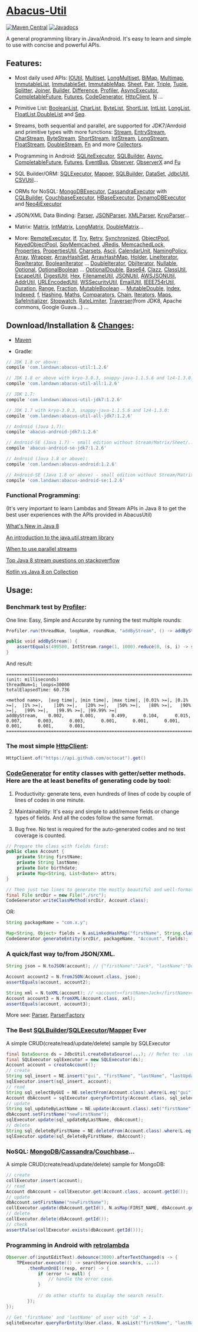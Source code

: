 # [Abacus-Util](http://www.landawn.com)

[![Maven Central](https://img.shields.io/maven-central/v/com.landawn/abacus-util.svg)](https://maven-badges.herokuapp.com/maven-central/com.landawn/abacus-util/)
[![Javadocs](https://www.javadoc.io/badge/com.landawn/abacus-util.svg)](https://www.javadoc.io/doc/com.landawn/abacus-util)

A general programming library in Java/Android. It's easy to learn and simple to use with concise and powerful APIs.

## Features:

* Most daily used APIs: [IOUtil][], [Multiset][], [LongMultiset][], [BiMap][], [Multimap][], [ImmutableList][], [ImmutableSet][], [ImmutableMap][], [Sheet][], [Pair][], [Triple][], [Tuple][], [Splitter][], [Joiner][], [Builder][], [Difference][], [Profiler][], [AsyncExecutor][], [CompletableFuture][], [Futures][], [CodeGenerator][], [HttpClient][], [N][] ...

* Primitive List: [BooleanList][], [CharList][], [ByteList][], [ShortList][], [IntList][], [LongList][], [FloatList][],[DoubleList][] and [Seq][].

* Streams, both sequential and parallel, are supported for JDK7/Anrdoid and primitive types with more functions: [Stream][], [EntryStream][], [CharStream][], [ByteStream][], [ShortStream][], [IntStream][], [LongStream][], [FloatStream][], [DoubleStream][], [Fn][] and more [Collectors][].

* Programming in Android: [SQLiteExecutor][], [SQLBuilder][], [Async][], [CompletableFuture][CompletableFuture_Android], [Futures][Futures_Android], [EventBus][], [Observer][], [ObserverX][] and [Fu][]

* SQL Builder/ORM: [SQLExecutor][], [Mapper](https://static.javadoc.io/com.landawn/abacus-util/1.2.6/com/landawn/abacus/util/SQLExecutor.Mapper.html), [SQLBuilder][], [DataSet][], [JdbcUtil][], [CSVUtil][]...

* ORMs for NoSQL: [MongoDBExecutor][], [CassandraExecutor][] with [CQLBuilder][], [CouchbaseExecutor][], [HBaseExecutor][], [DynamoDBExecutor][] and [Neo4jExecutor][]

* JSON/XML Data Binding: [Parser][], [JSONParser][], [XMLParser][], [KryoParser][]...

* Matrix: [Matrix][], [IntMatrix][], [LongMatrix][], [DoubleMatrix][]...

* More: [RemoteExecutor](https://static.javadoc.io/com.landawn/abacus-util/1.2.6/com/landawn/abacus/util/RemoteExecutor.html),
[If](https://static.javadoc.io/com.landawn/abacus-util/1.2.6/com/landawn/abacus/util/If.html),
[Try](https://static.javadoc.io/com.landawn/abacus-util/1.2.6/com/landawn/abacus/util/Try.html),
[Retry](https://static.javadoc.io/com.landawn/abacus-util/1.2.6/com/landawn/abacus/util/Retry.html),
[Synchronized](https://static.javadoc.io/com.landawn/abacus-util/1.2.6/com/landawn/abacus/util/Synchronized.html),
[ObjectPool](https://static.javadoc.io/com.landawn/abacus-util/1.2.6/com/landawn/abacus/pool/ObjectPool.html),
[KeyedObjectPool](https://static.javadoc.io/com.landawn/abacus-util/1.2.6/com/landawn/abacus/pool/KeyedObjectPool.html),
[SpyMemcached](https://static.javadoc.io/com.landawn/abacus-util/1.2.6/com/landawn/abacus/cache/SpyMemcached.html),
[JRedis](https://static.javadoc.io/com.landawn/abacus-util/1.2.6/com/landawn/abacus/cache/JRedis.html),
[MemcachedLock](https://static.javadoc.io/com.landawn/abacus-util/1.2.6/com/landawn/abacus/util/MemcachedLock.html),
[Properties](https://static.javadoc.io/com.landawn/abacus-util/1.2.6/com/landawn/abacus/util/Properties.html),
[PropertiesUtil](https://static.javadoc.io/com.landawn/abacus-util/1.2.6/com/landawn/abacus/util/PropertiesUtil.html),
[Charsets](https://static.javadoc.io/com.landawn/abacus-util/1.2.6/com/landawn/abacus/util/Charsets.html),
[Ascii](https://static.javadoc.io/com.landawn/abacus-util/1.2.6/com/landawn/abacus/util/Ascii.html),
[CalendarUnit](https://static.javadoc.io/com.landawn/abacus-util/1.2.6/com/landawn/abacus/util/CalendarUnit.html),
[NamingPolicy](https://static.javadoc.io/com.landawn/abacus-util/1.2.6/com/landawn/abacus/util/NamingPolicy.html),
[Array](https://static.javadoc.io/com.landawn/abacus-util/1.2.6/com/landawn/abacus/util/Array.html),
[Wrapper](https://static.javadoc.io/com.landawn/abacus-util/1.2.6/com/landawn/abacus/util/Wrapper.html),
[ArrayHashSet](https://static.javadoc.io/com.landawn/abacus-util/1.2.6/com/landawn/abacus/util/ArrayHashSet.html),
[ArrayHashMap](https://static.javadoc.io/com.landawn/abacus-util/1.2.6/com/landawn/abacus/util/ArrayHashMap.html),
[Holder](https://static.javadoc.io/com.landawn/abacus-util/1.2.6/com/landawn/abacus/util/Holder.html),
[LineIterator](https://static.javadoc.io/com.landawn/abacus-util/1.2.6/com/landawn/abacus/util/LineIterator.html),
[RowIterator](https://static.javadoc.io/com.landawn/abacus-util/1.2.6/com/landawn/abacus/util/RowIterator.html),
[BooleanIterator](https://static.javadoc.io/com.landawn/abacus-util/1.2.6/com/landawn/abacus/util/BooleanIterator.html)
...
[DoubleIterator](https://static.javadoc.io/com.landawn/abacus-util/1.2.6/com/landawn/abacus/util/DoubleIterator.html),
[ObjIterator](https://static.javadoc.io/com.landawn/abacus-util/1.2.6/com/landawn/abacus/util/ObjIterator.html),
[Nullable](https://static.javadoc.io/com.landawn/abacus-util/1.2.6/com/landawn/abacus/util/Nullable.html),
[Optional](https://static.javadoc.io/com.landawn/abacus-util/1.2.6/com/landawn/abacus/util/Optional.html),
[OptionalBoolean](https://static.javadoc.io/com.landawn/abacus-util/1.2.6/com/landawn/abacus/util/OptionalBoolean.html)
...
[OptionalDouble](https://static.javadoc.io/com.landawn/abacus-util/1.2.6/com/landawn/abacus/util/OptionalDouble.html),
[Base64](https://static.javadoc.io/com.landawn/abacus-util/1.2.6/com/landawn/abacus/util/Base64.html),
[Clazz](https://static.javadoc.io/com.landawn/abacus-util/1.2.6/com/landawn/abacus/util/Clazz.html),
[ClassUtil](https://static.javadoc.io/com.landawn/abacus-util/1.2.6/com/landawn/abacus/util/ClassUtil.html),
[EscapeUtil](https://static.javadoc.io/com.landawn/abacus-util/1.2.6/com/landawn/abacus/util/EscapeUtil.html),
[DigestUtil](https://static.javadoc.io/com.landawn/abacus-util/1.2.6/com/landawn/abacus/util/DigestUtil.html),
[Hex](https://static.javadoc.io/com.landawn/abacus-util/1.2.6/com/landawn/abacus/util/Hex.html),
[FilenameUtil](https://static.javadoc.io/com.landawn/abacus-util/1.2.6/com/landawn/abacus/util/FilenameUtil.html),
[JSONUtil](https://static.javadoc.io/com.landawn/abacus-util/1.2.6/com/landawn/abacus/util/JSONUtil.html),
[AWSJSONUtil](https://static.javadoc.io/com.landawn/abacus-util/1.2.6/com/landawn/abacus/util/AWSJSONUtil.html),
[AddrUtil](https://static.javadoc.io/com.landawn/abacus-util/1.2.6/com/landawn/abacus/util/AddrUtil.html),
[URLEncodedUtil](https://static.javadoc.io/com.landawn/abacus-util/1.2.6/com/landawn/abacus/util/URLEncodedUtil.html),
[WSSecurityUtil](https://static.javadoc.io/com.landawn/abacus-util/1.2.6/com/landawn/abacus/util/WSSecurityUtil.html),
[EmailUtil](https://static.javadoc.io/com.landawn/abacus-util/1.2.6/com/landawn/abacus/util/EmailUtil.html),
[IEEE754rUtil](https://static.javadoc.io/com.landawn/abacus-util/1.2.6/com/landawn/abacus/util/IEEE754rUtil.html),
[Duration](https://static.javadoc.io/com.landawn/abacus-util/1.2.6/com/landawn/abacus/util/Duration.html),
[Range](https://static.javadoc.io/com.landawn/abacus-util/1.2.6/com/landawn/abacus/util/Range.html),
[Fraction](https://static.javadoc.io/com.landawn/abacus-util/1.2.6/com/landawn/abacus/util/Fraction.html),
[MutableBoolean](https://static.javadoc.io/com.landawn/abacus-util/1.2.6/com/landawn/abacus/util/MutableBoolean.html)
...
[MutableDouble](https://static.javadoc.io/com.landawn/abacus-util/1.2.6/com/landawn/abacus/util/MutableDouble.html),
[Index](https://static.javadoc.io/com.landawn/abacus-util/1.2.6/com/landawn/abacus/util/Index.html),
[Indexed](https://static.javadoc.io/com.landawn/abacus-util/1.2.6/com/landawn/abacus/util/Indexed.html),
[f](https://static.javadoc.io/com.landawn/abacus-util/1.2.6/com/landawn/abacus/util/f.html),
[Hashing](https://static.javadoc.io/com.landawn/abacus-util/1.2.6/com/landawn/abacus/hash/Hashing.html),
[Maths](https://static.javadoc.io/com.landawn/abacus-util/1.2.6/com/landawn/abacus/util/Maths.html),
[Comparators](https://static.javadoc.io/com.landawn/abacus-util/1.2.6/com/landawn/abacus/util/Comparators.html),
[Chain](https://static.javadoc.io/com.landawn/abacus-util/1.2.6/com/landawn/abacus/util/Chain.html),
[Iterators](https://static.javadoc.io/com.landawn/abacus-util/1.2.6/com/landawn/abacus/util/Iterators.html),
[Maps](https://static.javadoc.io/com.landawn/abacus-util/1.2.6/com/landawn/abacus/util/Maps.html),
[SafeInitializer](https://static.javadoc.io/com.landawn/abacus-util/1.2.6/com/landawn/abacus/util/SafeInitializer.html),
[Stopwatch](https://static.javadoc.io/com.landawn/abacus-util/1.2.6/com/landawn/abacus/util/Stopwatch.html),
[RateLimiter](https://static.javadoc.io/com.landawn/abacus-util/1.2.6/com/landawn/abacus/util/RateLimiter.html),
[Traverser](https://static.javadoc.io/com.landawn/abacus-util/1.2.6/com/landawn/abacus/util/Traverser.html)(from JDK8, Apache commons, Google Guava...) ...


## Download/Installation & [Changes](https://github.com/landawn/AbacusUtil/blob/master/CHANGES.md):

* [Maven](http://search.maven.org/#search%7Cga%7C1%7Cg%3A%22com.landawn%22)

* Gradle:
```gradle
// JDK 1.8 or above:
compile 'com.landawn:abacus-util:1.2.6'

// JDK 1.8 or above with kryo-3.0.3, snappy-java-1.1.5.6 and lz4-1.3.0:
compile 'com.landawn:abacus-util-all:1.2.6'

// JDK 1.7:
compile 'com.landawn:abacus-util-jdk7:1.2.6'

// JDK 1.7 with kryo-3.0.3, snappy-java-1.1.5.6 and lz4-1.3.0:
compile 'com.landawn:abacus-util-all-jdk7:1.2.6'

// Android (Java 1.7):
compile 'abacus-android-jdk7:1.2.6'

// Android-SE (Java 1.7) - small edition without Stream/Matrix/Sheet/...:
compile 'abacus-android-se-jdk7:1.2.6'

// Android (Java 1.8 or above):
compile 'com.landawn:abacus-android:1.2.6'

// Android-SE (Java 1.8 or above) - small edition without Stream/Matrix/Sheet/...:
compile 'com.landawn:abacus-android-se:1.2.6'
```
### Functional Programming:
(It's very important to learn Lambdas and Stream APIs in Java 8 to get the best user experiences with the APIs provided in AbacusUtil)

[What's New in Java 8](https://leanpub.com/whatsnewinjava8/read)

[An introduction to the java.util.stream library](https://www.ibm.com/developerworks/library/j-java-streams-1-brian-goetz/index.html)

[When to use parallel streams](http://gee.cs.oswego.edu/dl/html/StreamParallelGuidance.html)

[Top Java 8 stream questions on stackoverflow](./Top_java_8_stream_questions_so.md)

[Kotlin vs Java 8 on Collection](./Java_Kotlin.md)


## Usage:

### Benchmark test by [Profiler][]:

One line: Easy, Simple and Accurate by running the test multiple rounds:
```java
Profiler.run(threadNum, loopNum, roundNum, "addByStream", () -> addByStream()).printResult();

public void addByStream() {
    assertEquals(499500, IntStream.range(1, 1000).reduce(0, (s, i) -> s += i));
}

```
And result:
```
========================================================================================================================
(unit: milliseconds)
threadNum=1; loops=30000
totalElapsedTime: 60.736

<method name>,  |avg time|, |min time|, |max time|, |0.01% >=|, |0.1% >=|,  |1% >=|,    |10% >=|,   |20% >=|,   |50% >=|,   |80% >=|,   |90% >=|,   |99% >=|,   |99.9% >=|, |99.99% >=|
addByStream,    0.002,      0.001,      0.499,      0.104,      0.015,      0.007,      0.003,      0.003,      0.001,      0.001,      0.001,      0.001,      0.001,      0.001,      
========================================================================================================================
```
### The most simple [HttpClient][]:

```java
HttpClient.of("https://api.github.com/octocat").get()
```

### [CodeGenerator](https://static.javadoc.io/com.landawn/abacus-util/1.2.6/com/landawn/abacus/util/CodeGenerator.html) for entity classes with getter/setter methods. Here are the at least benefits of generating code by tool:

1. Productivity: generate tens, even hundreds of lines of code by couple of lines of codes in one minute.

2. Maintainability: It's easy and simple to add/remove fields or change types of fields. And all the codes follow the same format.

3. Bug free. No test is required for the auto-generated codes and no test coverage is counted. 

```java
// Prepare the class with fields first:
public class Account {
    private String firstName;
    private String lastName;
    private Date birthdate;
    private Map<String, List<Date>> attrs;
}

// Then just two lines to generate the mostly beautiful and well-formatted entity class:
final File srcDir = new File("./src");
CodeGenerator.writeClassMethod(srcDir, Account.class);
```
OR:

```java
String packageName = "com.x.y";

Map<String, Object> fields = N.asLinkedHashMap("firstName", String.class, "lastName", String.class, "birthdate", Date.class, "attrs", "Map<String, List<java.sql.Date>>");
CodeGenerator.generateEntity(srcDir, packageName, "Account", fields);
```

### A quick/fast way to/from JSON/XML.
```java
String json = N.toJSON(account); // {"firstName":"Jack", "lastName":"Do", "birthDate":1495815803177}

Account account2 = N.fromJSON(Account.class, json);
assertEquals(account, account2);

String xml = N.toXML(account); // <account><firstName>Jack</firstName><lastName>Do</lastName><birthDate>1495815803177</birthDate></account>
Account account3 = N.fromXML(Account.class, xml);
assertEquals(account, account3);
```

More see: [Parser](https://static.javadoc.io/com.landawn/abacus-util/1.2.6/com/landawn/abacus/parser/Parser.html), [ParserFactory](https://static.javadoc.io/com.landawn/abacus-util/1.2.6/com/landawn/abacus/parser/ParserFactory.html)

### The Best [SQLBuilder][]/[SQLExecutor][]/[Mapper] Ever
A simple CRUD(create/read/update/delete) sample by SQLExecutor

```java
final DataSource ds = JdbcUtil.createDataSource(...); // Refer to: .\schema\DataSource.xsd
final SQLExecutor sqlExecutor = new SQLExecutor(ds);
Account account = createAccount();
// create
String sql_insert = NE.insert("gui", "firstName", "lastName", "lastUpdateTime").into(Account.class).sql();
sqlExecutor.insert(sql_insert, account);
// read
String sql_selectByGUI = NE.selectFrom(Account.class).where(L.eq("gui")).sql();
Account dbAccount = sqlExecutor.queryForEntity(Account.class, sql_selectByGUI, account);
// update
String sql_updateByLastName = NE.update(Account.class).set("firstName").where(L.eq("lastName")).sql();
dbAccount.setFirstName("newFirstName");
sqlExecutor.update(sql_updateByLastName, dbAccount);
// delete
String sql_deleteByFirstName = NE.deleteFrom(Account.class).where(L.eq("firstName)).sql();
sqlExecutor.update(sql_deleteByFirstName, dbAccount);
```

### NoSQL: [MongoDB][MongoDBExecutor]/[Cassandra][CassandraExecutor]/[Couchbase][CouchbaseExecutor]...
A simple CRUD(create/read/update/delete) sample for MongoDB:
```java
// create
collExecutor.insert(account);
// read
Account dbAccount = collExecutor.get(Account.class, account.getId());
// update
dbAccount.setFirstName("newFirstName");
collExecutor.update(dbAccount.getId(), N.asMap(FIRST_NAME, dbAccount.getFirstName()));
// delete
collExecutor.delete(dbAccount.getId());
// check
assertFalse(collExecutor.exists(dbAccount.getId()));
```

### Programming in Android with [retrolambda](https://github.com/orfjackal/retrolambda)

```java
Observer.of(inputEditText).debounce(3000).afterTextChanged(s -> {
    TPExecutor.execute(() -> searchService.search(s, ...))
        .thenRunOnUI((resp, error) -> {
            if (error != null) {
                // handle the error case.
            }
            
            // do other stuffs to display the search result.            
        });
});

// Get 'firstName' and 'lastName' of user with 'id' = 1.             
sqliteExecutor.queryForEntity(User.class, N.asList("firstName", "lastName"), eq("id", 1));
```

[IOUtil]: https://static.javadoc.io/com.landawn/abacus-util/1.2.6/com/landawn/abacus/util/IOUtil.html
[Multiset]: https://static.javadoc.io/com.landawn/abacus-util/1.2.6/com/landawn/abacus/util/Multiset.html
[LongMultiset]: https://static.javadoc.io/com.landawn/abacus-util/1.2.6/com/landawn/abacus/util/LongMultiset.html
[BiMap]: https://static.javadoc.io/com.landawn/abacus-util/1.2.6/com/landawn/abacus/util/BiMap.html
[Multimap]: https://static.javadoc.io/com.landawn/abacus-util/1.2.6/com/landawn/abacus/util/Multimap.html
[ImmutableList]: https://static.javadoc.io/com.landawn/abacus-util/1.2.6/com/landawn/abacus/util/ImmutableList.html
[ImmutableSet]: https://static.javadoc.io/com.landawn/abacus-util/1.2.6/com/landawn/abacus/util/ImmutableSet.html
[ImmutableMap]: https://static.javadoc.io/com.landawn/abacus-util/1.2.6/com/landawn/abacus/util/ImmutableMap.html
[Sheet]: https://static.javadoc.io/com.landawn/abacus-util/1.2.6/com/landawn/abacus/util/Sheet.html
[Pair]: https://static.javadoc.io/com.landawn/abacus-util/1.2.6/com/landawn/abacus/util/Pair.html
[Triple]: https://static.javadoc.io/com.landawn/abacus-util/1.2.6/com/landawn/abacus/util/Triple.html
[Tuple]: https://static.javadoc.io/com.landawn/abacus-util/1.2.6/com/landawn/abacus/util/Tuple.html
[Splitter]: https://static.javadoc.io/com.landawn/abacus-util/1.2.6/com/landawn/abacus/util/Splitter.html
[Joiner]: https://static.javadoc.io/com.landawn/abacus-util/1.2.6/com/landawn/abacus/util/Joiner.html
[Builder]: https://static.javadoc.io/com.landawn/abacus-util/1.2.6/com/landawn/abacus/util/Builder.html
[Difference]: https://static.javadoc.io/com.landawn/abacus-util/1.2.6/com/landawn/abacus/util/Difference.html
[Profiler]: https://static.javadoc.io/com.landawn/abacus-util/1.2.6/com/landawn/abacus/util/Profiler.html
[AsyncExecutor]: https://static.javadoc.io/com.landawn/abacus-util/1.2.6/com/landawn/abacus/util/AsyncExecutor.html
[CompletableFuture]: https://static.javadoc.io/com.landawn/abacus-util/1.2.6/com/landawn/abacus/util/CompletableFuture.html
[Futures]: https://static.javadoc.io/com.landawn/abacus-util/1.2.6/com/landawn/abacus/util/Futures.html
[CodeGenerator]: https://static.javadoc.io/com.landawn/abacus-util/1.2.6/com/landawn/abacus/util/CodeGenerator.html
[HttpClient]: https://static.javadoc.io/com.landawn/abacus-util/1.2.6/com/landawn/abacus/http/HttpClient.html
[N]:https://static.javadoc.io/com.landawn/abacus-util/1.2.6/com/landawn/abacus/util/N.html

[BooleanList]: https://static.javadoc.io/com.landawn/abacus-util/1.2.6/com/landawn/abacus/util/BooleanList.html
[CharList]: https://static.javadoc.io/com.landawn/abacus-util/1.2.6/com/landawn/abacus/util/CharList.html
[ByteList]: https://static.javadoc.io/com.landawn/abacus-util/1.2.6/com/landawn/abacus/util/ByteList.html
[ShortList]: https://static.javadoc.io/com.landawn/abacus-util/1.2.6/com/landawn/abacus/util/ShortList.html
[IntList]: https://static.javadoc.io/com.landawn/abacus-util/1.2.6/com/landawn/abacus/util/IntList.html
[LongList]: https://static.javadoc.io/com.landawn/abacus-util/1.2.6/com/landawn/abacus/util/LongList.html
[FloatList]: https://static.javadoc.io/com.landawn/abacus-util/1.2.6/com/landawn/abacus/util/FloatList.html
[DoubleList]: https://static.javadoc.io/com.landawn/abacus-util/1.2.6/com/landawn/abacus/util/DoubleList.html
[Seq]: https://static.javadoc.io/com.landawn/abacus-util/1.2.6/com/landawn/abacus/util/Seq.html

[Stream]: https://static.javadoc.io/com.landawn/abacus-util/1.2.6/com/landawn/abacus/util/stream/Stream.html
[EntryStream]: https://static.javadoc.io/com.landawn/abacus-util/1.2.6/com/landawn/abacus/util/stream/EntryStream.html
[CharStream]: https://static.javadoc.io/com.landawn/abacus-util/1.2.6/com/landawn/abacus/util/stream/CharStream.html
[ByteStream]: https://static.javadoc.io/com.landawn/abacus-util/1.2.6/com/landawn/abacus/util/stream/ByteStream.html
[ShortStream]: https://static.javadoc.io/com.landawn/abacus-util/1.2.6/com/landawn/abacus/util/stream/ShortStream.html
[IntStream]: https://static.javadoc.io/com.landawn/abacus-util/1.2.6/com/landawn/abacus/util/stream/IntStream.html
[LongStream]: https://static.javadoc.io/com.landawn/abacus-util/1.2.6/com/landawn/abacus/util/stream/LongStream.html
[FloatStream]: https://static.javadoc.io/com.landawn/abacus-util/1.2.6/com/landawn/abacus/util/stream/FloatStream.html
[DoubleStream]: https://static.javadoc.io/com.landawn/abacus-util/1.2.6/com/landawn/abacus/util/stream/DoubleStream.html
[Fn]: https://static.javadoc.io/com.landawn/abacus-util/1.2.6/com/landawn/abacus/util/Fn.html
[Collectors]: https://static.javadoc.io/com.landawn/abacus-util/1.2.6/com/landawn/abacus/util/stream/Collectors.html

[SQLiteExecutor]: https://static.javadoc.io/com.landawn/abacus-util/1.2.6/com/landawn/abacus/android/util/SQLiteExecutor.html
[SQLBuilder]: https://static.javadoc.io/com.landawn/abacus-util/1.2.6/com/landawn/abacus/util/SQLBuilder.html
[Async]: https://static.javadoc.io/com.landawn/abacus-util/1.2.6/com/landawn/abacus/android/util/Async.html
[CompletableFuture_Android]: https://static.javadoc.io/com.landawn/abacus-util/1.2.6/com/landawn/abacus/android/util/CompletableFuture.html
[Futures_Android]: https://static.javadoc.io/com.landawn/abacus-util/1.2.6/com/landawn/abacus/android/util/Futures.html
[EventBus]: https://static.javadoc.io/com.landawn/abacus-util/1.2.6/com/landawn/abacus/eventBus/EventBus.html
[Observer]: https://static.javadoc.io/com.landawn/abacus-util/1.2.6/com/landawn/abacus/android/util/Observer.html
[ObserverX]: https://static.javadoc.io/com.landawn/abacus-util/1.2.6/com/landawn/abacus/android/util/ObserverX.html
[Fu]: https://static.javadoc.io/com.landawn/abacus-util/1.2.6/com/landawn/abacus/android/util/Fu.html

[SQLExecutor]: https://static.javadoc.io/com.landawn/abacus-util/1.2.6/com/landawn/abacus/util/SQLExecutor.html
[Mapper]: https://static.javadoc.io/com.landawn/abacus-util/1.2.6/com/landawn/abacus/util/SQLExecutor.Mapper.html
[SQLBuilder]: https://static.javadoc.io/com.landawn/abacus-util/1.2.6/com/landawn/abacus/util/SQLBuilder.html
[DataSet]: https://static.javadoc.io/com.landawn/abacus-util/1.2.6/com/landawn/abacus/DataSet.html
[JdbcUtil]: https://static.javadoc.io/com.landawn/abacus-util/1.2.6/com/landawn/abacus/util/JdbcUtil.html
[CSVUtil]: https://static.javadoc.io/com.landawn/abacus-util/1.2.6/com/landawn/abacus/util/CSVUtil.html

[MongoDBExecutor]: https://static.javadoc.io/com.landawn/abacus-util/1.2.6/com/landawn/abacus/util/MongoDBExecutor.html
[CassandraExecutor]: https://static.javadoc.io/com.landawn/abacus-util/1.2.6/com/landawn/abacus/util/CassandraExecutor.html
[CQLBuilder]: https://static.javadoc.io/com.landawn/abacus-util/1.2.6/com/landawn/abacus/util/CQLBuilder.html
[CouchbaseExecutor]: https://static.javadoc.io/com.landawn/abacus-util/1.2.6/com/landawn/abacus/util/CouchbaseExecutor.html
[HBaseExecutor]: https://static.javadoc.io/com.landawn/abacus-util/1.2.6/com/landawn/abacus/util/HBaseExecutor.html
[DynamoDBExecutor]: https://static.javadoc.io/com.landawn/abacus-util/1.2.6/com/landawn/abacus/util/DynamoDBExecutor.html
[Neo4jExecutor]: https://static.javadoc.io/com.landawn/abacus-util/1.2.6/com/landawn/abacus/util/Neo4jExecutor.html

[Parser]: https://static.javadoc.io/com.landawn/abacus-util/1.2.6/com/landawn/abacus/parser/Parser.html
[JSONParser]: https://static.javadoc.io/com.landawn/abacus-util/1.2.6/com/landawn/abacus/parser/JSONParser.html
[XMLParser]: https://static.javadoc.io/com.landawn/abacus-util/1.2.6/com/landawn/abacus/parser/XMLParser.html
[KryoParser]: https://static.javadoc.io/com.landawn/abacus-util/1.2.6/com/landawn/abacus/parser/KryoParser.html

[Matrix]: https://static.javadoc.io/com.landawn/abacus-util/1.2.6/com/landawn/abacus/util/Matrix.html
[IntMatrix]: https://static.javadoc.io/com.landawn/abacus-util/1.2.6/com/landawn/abacus/util/IntMatrix.html
[LongMatrix]: https://static.javadoc.io/com.landawn/abacus-util/1.2.6/com/landawn/abacus/util/LongMatrix.html
[DoubleMatrix]: https://static.javadoc.io/com.landawn/abacus-util/1.2.6/com/landawn/abacus/util/DoubleMatrix.html
